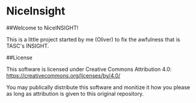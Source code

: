 # NiceInsight

##Welcome to NiceINSIGHT!

This is a little project started by me (Oliver) to fix the awfulness that is TASC's INSIGHT.

##License

This software is licensed under Creative Commons Attribution 4.0:
https://creativecommons.org/licenses/by/4.0/

You may publically distribute this software and monitize it how you please as long as attribution is given to this original repository.
